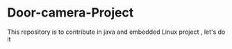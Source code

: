 # Door-camera-Project
This repository is to contribute in java and embedded Linux project , let's do it  
